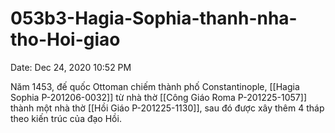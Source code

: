 # 053b3-Hagia-Sophia-thanh-nha-tho-Hoi-giao

Date: Dec 24, 2020 10:52 PM

Năm 1453, đế quốc Ottoman chiếm thành phố Constantinople, [[Hagia Sophia P-201206-0032]] từ nhà thờ [[Công Giáo Roma P-201225-1057]] thành một nhà thờ [[Hồi Giáo P-201225-1130]], sau đó được xây thêm 4 tháp theo kiến trúc của đạo Hồi.